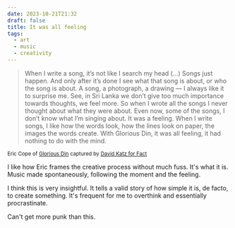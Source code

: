 ```yaml
---
date: 2023-10-21T21:32
draft: false
title: It was all feeling
tags:
  - art
  - music
  - creativity
---
```

>When I write a song, it’s not like I search my head (…) Songs just happen. And only after it’s done I see what that song is about, or who the song is about. A song, a photograph, a drawing — I always like it to surprise me. See, in Sri Lanka we don’t give too much importance towards thoughts, we feel more. So when I wrote all the songs I never thought about what they were about. Even now, some of the songs, I don’t know what I’m singing about. It was a feeling. When I write songs, I like how the words look, how the lines look on paper, the images the words create. With Glorious Din, it was all feeling, it had nothing to do with the mind.

<small>Eric Cope of [Glorious Din](glorious-din.md) captured by [David Katz for Fact](https://www.factmag.com/2016/06/08/glorious-din-eric-cope/)</small>

I like how Eric frames the creative process without much fuss. It's what it is. Music made spontaneously, following the moment and the feeling.

I think this is very insightful. It tells a valid story of how simple it is, de facto, to create something. It's frequent for me to overthink and essentially procrastinate.

Can't get more punk than this.